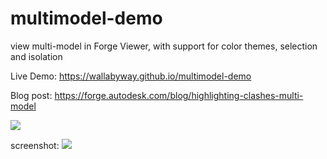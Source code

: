 # multimodel-demo
view multi-model in Forge Viewer, with support for color themes, selection and isolation


Live Demo: https://wallabyway.github.io/multimodel-demo


Blog post: https://forge.autodesk.com/blog/highlighting-clashes-multi-model

![](https://user-images.githubusercontent.com/440241/46635291-badca780-cb08-11e8-8304-45788c9f322a.gif)

screenshot:
![](https://user-images.githubusercontent.com/440241/46625349-a812a480-cb01-11e8-8d79-db2789cdecca.jpg)

